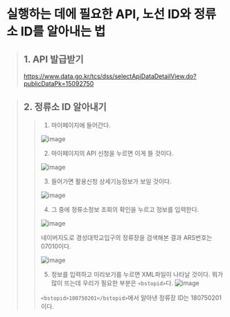# 실행하는 데에 필요한 API, 노선 ID와 정류소 ID를 알아내는 법

> ## 1. API 발급받기
>
> https://www.data.go.kr/tcs/dss/selectApiDataDetailView.do?publicDataPk=15092750

> ## 2. 정류소 ID 알아내기
>
>> 1. 마이페이지에 들어간다.
>>
>> ![image](https://github.com/user-attachments/assets/d56c62b4-04a6-4c93-9d57-e3b8657b70fb)
>>
>> 2. 마이페이지의 API 신청을 누르면 이게 뜰 것이다.
>>
>> ![image](https://github.com/user-attachments/assets/592703da-2016-4f6a-8dcf-0bdf6fba36bb)
>>
>> 3. 들어가면 활용신청 상세기능정보가 보일 것이다.
>>
>> ![image](https://github.com/user-attachments/assets/574ead09-b807-4777-a002-fe35d11ad3d1)
>>
>> 4. 그 중에 정류소정보 조회의 확인을 누르고 정보를 입력한다.
>>
>> ![image](https://github.com/user-attachments/assets/59e42464-7581-4809-a390-5281a1f55328)
>> 
>> 네이버지도로 경성대학교입구의 정류장을 검색해본 결과 ARS번호는 07010이다.
>>
>> ![image](https://github.com/user-attachments/assets/26490393-322e-477a-a8a1-476ef7f70ae0)
>>
>> 5. 정보를 입력하고 미리보기를 누르면 XML파일이 나타날 것이다.
>> 뭐가 많이 뜨는데 우리가 필요한 부분은 `<bstopid>`다.
>> ![image](https://github.com/user-attachments/assets/2dc2bff3-4fe6-49e3-913a-c4d59f8a1328)
>>
>> `<bstopid>180750201</bstopid>`에서 알아낸 정류장 ID는 180750201 이다.

